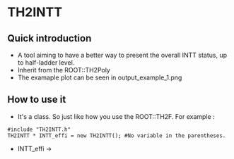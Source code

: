 # TH2INTT

## Quick introduction
* A tool aiming to have a better way to present the overall INTT status, up to half-ladder level. 
* Inherit from the ROOT::TH2Poly
* The examaple plot can be seen in output_example_1.png

## How to use it
* It's a class. So just like how you use the ROOT::TH2F. For example : 
```
#include "TH2INTT.h"
TH2INTT * INTT_effi = new TH2INTT(); #No variable in the parentheses.

```
* INTT_effi -> 
